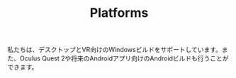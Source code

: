 ﻿---
title: "Platforms"
sidebar_position: 1
---
<!-- We support building content for Windows, for use in Desktop and VR alike. You can also build your content for Android, for use on the Oculus Quest 2 and our upcoming Android release. -->
私たちは、デスクトップとVR向けのWindowsビルドをサポートしています。また、Oculus Quest 2や将来のAndroidアプリ向けのAndroidビルドも行うことができます。